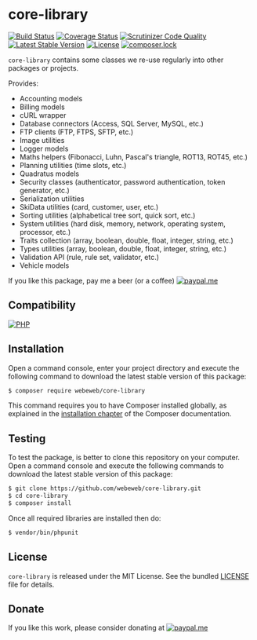 core-library
============

[![Build Status](https://img.shields.io/github/actions/workflow/status/webeweb/core-library/build.yml?style=flat-square)](https://github.com/webeweb/core-library/actions)
[![Coverage Status](https://img.shields.io/coveralls/github/webeweb/core-library/master.svg?style=flat-square)](https://coveralls.io/github/webeweb/core-library?branch=master)
[![Scrutinizer Code Quality](https://img.shields.io/scrutinizer/quality/g/webeweb/core-library/master.svg?style=flat-square)](https://scrutinizer-ci.com/g/webeweb/core-library/?branch=master)
[![Latest Stable Version](https://img.shields.io/packagist/v/webeweb/core-library.svg?style=flat-square)](https://packagist.org/packages/webeweb/core-library)
[![License](https://img.shields.io/packagist/l/webeweb/core-library.svg?style=flat-square)](https://packagist.org/packages/webeweb/core-library)
[![composer.lock](https://img.shields.io/badge/.lock-uncommited-important.svg?style=flat-square)](https://packagist.org/packages/webeweb/core-library)

`core-library` contains some classes we re-use regularly into other packages or
projects.

Provides:

- Accounting models
- Billing models
- cURL wrapper
- Database connectors (Access, SQL Server, MySQL, etc.)
- FTP clients (FTP, FTPS, SFTP, etc.)
- Image utilities
- Logger models
- Maths helpers (Fibonacci, Luhn, Pascal's triangle, ROT13, ROT45, etc.)
- Planning utilities (time slots, etc.)
- Quadratus models
- Security classes (authenticator, password authentication, token generator, etc.)
- Serialization utilities
- SkiData utilities (card, customer, user, etc.)
- Sorting utilities (alphabetical tree sort, quick sort, etc.)
- System utilities (hard disk, memory, network, operating system, processor, etc.)
- Traits collection (array, boolean, double, float, integer, string, etc.)
- Types utilities (array, boolean, double, float, integer, string, etc.)
- Validation API (rule, rule set, validator, etc.)
- Vehicle models

If you like this package, pay me a beer (or a coffee)
[![paypal.me](https://img.shields.io/badge/paypal.me-webeweb-0070ba.svg?style=flat-square&logo=paypal)](https://www.paypal.me/webeweb)

## Compatibility

[![PHP](https://img.shields.io/packagist/php-v/webeweb/core-library.svg?style=flat-square)](http://php.net)

## Installation

Open a command console, enter your project directory and execute the following
command to download the latest stable version of this package:

```bash
$ composer require webeweb/core-library
```

This command requires you to have Composer installed globally, as explained in
the [installation chapter](https://getcomposer.org/doc/00-intro.md) of the
Composer documentation.

## Testing

To test the package, is better to clone this repository on your computer.
Open a command console and execute the following commands to download the latest
stable version of this package:

```bash
$ git clone https://github.com/webeweb/core-library.git
$ cd core-library
$ composer install
```

Once all required libraries are installed then do:

```bash
$ vendor/bin/phpunit
```

## License

`core-library` is released under the MIT License. See the bundled [LICENSE](LICENSE)
file for details.

## Donate

If you like this work, please consider donating at
[![paypal.me](https://img.shields.io/badge/paypal.me-webeweb-0070ba.svg?style=flat-square&logo=paypal)](https://www.paypal.me/webeweb)
